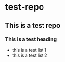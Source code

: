 # test-repo
## This is a test repo
### This is a test heading 
* this is a test list 1
* this is a test list 2
